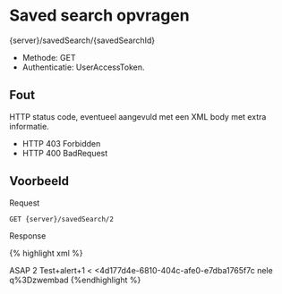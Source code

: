 ---
---

# Saved search opvragen

{server}/savedSearch/{savedSearchId}

* Methode: GET
* Authenticatie: UserAccessToken.

## Fout

HTTP status code, eventueel aangevuld met een XML body met extra informatie.

* HTTP 403 Forbidden
* HTTP 400 BadRequest

## Voorbeeld

Request

```GET {server}/savedSearch/2```

Response

{% highlight xml %}
<?xml version="1.0" encoding="UTF-8" standalone="yes"?>
<response xmlns:rdf="http://www.w3.org/1999/02/22-rdf-syntax-ns" xmlns:foaf="http://xmlns.com/foaf/0.1/" xmlns:cdb="http://www.cultuurdatabank.com/XMLSchema/CdbXSD/3.1/FINAL" xmlns:geo="http://www.w3.org/2003/01/geo/wgs84\_pos#">
<savedSearch>
<frequency>ASAP</frequency>
<id>2</id>
<name>Test+alert+1</name>
<<uitIdUser>
<rdf:id><4d177d4e-6810-404c-afe0-e7dba1765f7c</rdf:id>
<foaf:nick>nele</foaf:nick> 
</uitIdUser>
<query>q%3Dzwembad</query>
</savedSearch>
</response> {%endhighlight %}
